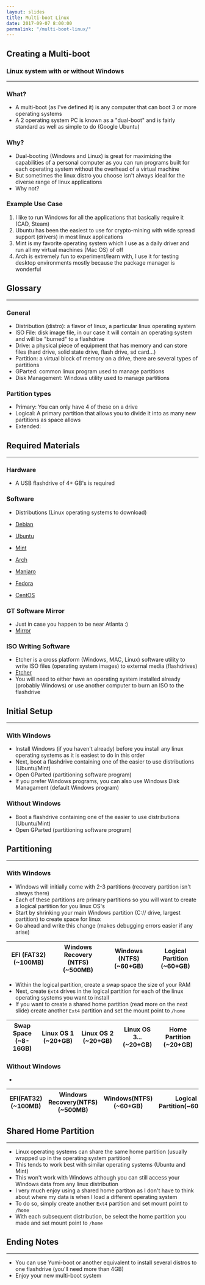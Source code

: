 ```yaml
---
layout: slides
title: Multi-boot Linux
date: 2017-09-07 8:00:00
permalink: "/multi-boot-linux/"
---
```


<section markdown="1">

# Creating a Multi-boot

### Linux system with or without Windows
---

### What?
- A multi-boot (as I've defined it) is any computer that can boot 3 or more operating systems
- A 2 operating system PC is known as a "dual-boot" and is fairly standard as well as simple to do (Google Ubuntu)

### Why?
- Dual-booting (Windows and Linux) is great for maximizing the capabilities of a personal computer as you can run programs built for each operating system without the overhead of a virtual machine
- But sometimes the linux distro you choose isn't always ideal for the diverse range of linux applications
- Why not?

### Example Use Case
1. I like to run Windows for all the applications that basically require it (CAD, Steam)
2. Ubuntu has been the easiest to use for crypto-mining with wide spread support (drivers) in most linux applications
3. Mint is my favorite operating system which I use as a daily driver and run all my virtual machines (Mac OS) of off
4. Arch is extremely fun to experiment/learn with, I use it for testing desktop environments mostly because the package manager is wonderful

</section>


<section markdown="1">

# Glossary
---

### General
- Distribution (distro): a flavor of linux, a particular linux operating system
- ISO File: disk image file, in our case it will contain an operating system and will be "burned" to a flashdrive
- Drive: a physical piece of equipment that has memory and can store files (hard drive, solid state drive, flash drive, sd card...)
- Partition: a virtual block of memory on a drive, there are several types of partitions
- GParted: common linux program used to manage partitions
- Disk Management: Windows utility used to manage partitions

### Partition types
- Primary: You can only have 4 of these on a drive
- Logical: A primary partition that allows you to divide it into as many new partitions as space allows
- Extended: 

</section>


<section markdown="1">

# Required Materials
---

### Hardware
- A USB flashdrive of 4+ GB's is required

### Software
- Distributions (Linux operating systems to download)

- [Debian](https://www.debian.org/CD/http-ftp/)
- [Ubuntu](https://www.ubuntu.com/download/desktop)
- [Mint](https://www.linuxmint.com/download.php)
- [Arch](https://www.archlinux.org/download/)
- [Manjaro](https://manjaro.org/get-manjaro/)
- [Fedora](https://getfedora.org/)
- [CentOS](https://www.centos.org/download/)

### GT Software Mirror
- Just in case you happen to be near Atlanta :)
- [Mirror](http://www.gtlib.gatech.edu/)

### ISO Writing Software
- Etcher is a cross platform (Windows, MAC, Linux) software utility to write ISO files (operating system images) to external media (flashdrives)
- [Etcher](https://etcher.io)
- You will need to either have an operating system installed already (probably Windows) or use another computer to burn an ISO to the flashdrive



</section>


<section markdown="1">

# Initial Setup
---

### With Windows
- Install Windows (if you haven't already) before you install any linux operating systems as it is easiest to do in this order
- Next, boot a flashdrive containing one of the easier to use distributions (Ubuntu/Mint)
- Open GParted (partitioning software program)
- If you prefer Windows programs, you can also use Windows Disk Managament (default Windows program)

### Without Windows
- Boot a flashdrive containing one of the easier to use distributions (Ubuntu/Mint)
- Open GParted (partitioning software program)

</section>


<section markdown="1">

# Partitioning
---

### With Windows
- Windows will initially come with 2-3 partitions (recovery partition isn't always there)
- Each of these partitions are primary partitions so you will want to create a logical partition for you linux OS's
- Start by shrinking your main Windows partition (C:// drive, largest partition) to create space for linux
- Go ahead and write this change (makes debugging errors easier if any arise)

|EFI (FAT32) (~100MB)|Windows Recovery (NTFS) (~500MB)|Windows (NTFS) (~60+GB)|Logical Partition (~60+GB)|
|--------------------|--------------------------------|-----------------------|--------------------------|

- Within the logical partition, create a swap space the size of your RAM
- Next, create `Ext4` drives in the logical partition for each of the linux operating systems you want to install
- If you want to create a shared home partition (read more on the next slide) create another `Ext4` partition and set the mount point to `/home`

|Swap Space (~8-16GB)|Linux OS 1 (~20+GB)|Linux OS 2 (~20+GB)|Linux OS 3... (~20+GB)|Home Partition (~20+GB)|
|--------------------|-------------------|-------------------|----------------------|-----------------------|

### Without Windows
- 

|EFI(FAT32)(~100MB)|Windows Recovery(NTFS)(~500MB)|Windows(NTFS)(~60+GB)|Logical Partition(~60+GB)|
|------------------|------------------------------|---------------------|-------------------------|


</section>


<section markdown="1">

# Shared Home Partition
---

- Linux operating systems can share the same home partition (usually wrapped up in the operating system partition)
- This tends to work best with similar operating systems (Ubuntu and Mint)
- This won't work with Windows although you can still access your Windows data from any linux distribution
- I very much enjoy using a shared home partiton as I don't have to think about where my data is when I load a different operating system
- To do so, simply create another `Ext4` partition and set mount point to `/home`
- With each subsequent distribution, be select the home partition you made and set mount point to `/home`

</section>


<section markdown="1">

# Ending Notes
---
- You can use Yumi-boot or another equivalent to install several distros to one flashdrive (you'll need more than 4GB)
- Enjoy your new multi-boot system

</section>


